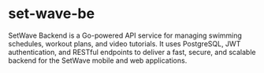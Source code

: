 # set-wave-be
SetWave Backend is a Go-powered API service for managing swimming schedules, workout plans, and video tutorials. It uses PostgreSQL, JWT authentication, and RESTful endpoints to deliver a fast, secure, and scalable backend for the SetWave mobile and web applications.
